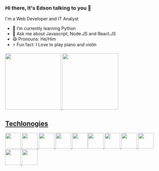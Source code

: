 ### Hi there, It's Edson talking to you 👋

<!--
**eaurelio/eaurelio** is a ✨ _special_ ✨ repository because its `README.md` (this file) appears on your GitHub profile.

Here are some ideas to get you started:
-->
I'm a Web Developer and IT Analyst

- 🌱 I’m currently learning Python
- 💬 Ask me about Javascript, Node.JS and React.JS
- 😄 Pronouns: He/Him
- ⚡ Fun fact: I Love to play piano and violin

<div>
<a href="https://github.com/seu-usuário-aqui">
<img height="180em" src="https://github-readme-stats.vercel.app/api/top-langs/?username=seu-usuário-aqui&layout=compact&langs_count=7&theme=dracula"/>
<img height="180em" src="https://github-readme-stats.vercel.app/api?username=seu-usuário-aqui&show_icons=true&theme=dracula&include_all_commits=true&count_private=true"/>
</div>

## Techlonogies
<img width='50px' src="https://cdn.jsdelivr.net/gh/devicons/devicon/icons/javascript/javascript-original.svg" /> <img width='50px' src="https://cdn.jsdelivr.net/gh/devicons/devicon/icons/typescript/typescript-original.svg" /> <img width='50px' src="https://cdn.jsdelivr.net/gh/devicons/devicon/icons/react/react-original.svg" /> <img width='50px' src="https://cdn.jsdelivr.net/gh/devicons/devicon/icons/nodejs/nodejs-original.svg" /> <img width='50px' src="https://cdn.jsdelivr.net/gh/devicons/devicon/icons/firebase/firebase-plain-wordmark.svg" /><img width='50px' src="https://cdn.jsdelivr.net/gh/devicons/devicon/icons/html5/html5-original.svg" /> <img width='50px'  src="https://cdn.jsdelivr.net/gh/devicons/devicon/icons/css3/css3-original.svg" /> <img width='50px' src="https://cdn.jsdelivr.net/gh/devicons/devicon/icons/androidstudio/androidstudio-original.svg" /> <img width='50px' src="https://cdn.jsdelivr.net/gh/devicons/devicon/icons/java/java-original.svg" /> <img width='50px' src="https://cdn.jsdelivr.net/gh/devicons/devicon/icons/microsoftsqlserver/microsoftsqlserver-plain-wordmark.svg" /> <img width='50px' src="https://cdn.jsdelivr.net/gh/devicons/devicon/icons/amazonwebservices/amazonwebservices-plain-wordmark.svg" />

